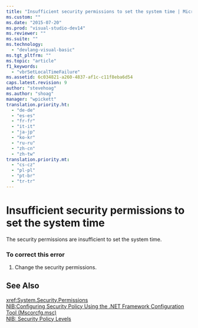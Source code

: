 ```yaml
---
title: "Insufficient security permissions to set the system time | Microsoft Docs"
ms.custom: ""
ms.date: "2015-07-20"
ms.prod: "visual-studio-dev14"
ms.reviewer: ""
ms.suite: ""
ms.technology: 
  - "devlang-visual-basic"
ms.tgt_pltfrm: ""
ms.topic: "article"
f1_keywords: 
  - "vbrSetLocalTimeFailure"
ms.assetid: 6c034821-a260-4837-af1c-c11f8eba6d54
caps.latest.revision: 9
author: "stevehoag"
ms.author: "shoag"
manager: "wpickett"
translation.priority.ht: 
  - "de-de"
  - "es-es"
  - "fr-fr"
  - "it-it"
  - "ja-jp"
  - "ko-kr"
  - "ru-ru"
  - "zh-cn"
  - "zh-tw"
translation.priority.mt: 
  - "cs-cz"
  - "pl-pl"
  - "pt-br"
  - "tr-tr"
---
```

# Insufficient security permissions to set the system time
The security permissions are insufficient to set the system time.  
  
### To correct this error  
  
1.  Change the security permissions.  
  
## See Also  
 <xref:System.Security.Permissions>   
 [NIB:Configuring Security Policy Using the .NET Framework Configuration Tool (Mscorcfg.msc)](http://msdn.microsoft.com/en-us/3c6ad87f-2c88-4f7b-87e6-8228c5d09866)   
 [NIB: Security Policy Levels](http://msdn.microsoft.com/en-us/5ebf4b78-548d-484d-b1e3-8325138b7413)